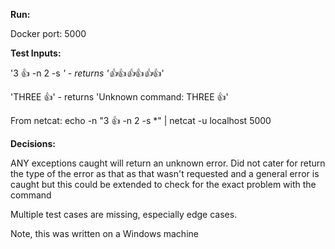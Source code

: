 **Run:**

Docker port: 5000

**Test Inputs:**

'3 :thumbsup: -n 2 -s *' - returns '👍*👍*👍*👍*👍*👍'

'THREE :thumbsup:' - returns 'Unknown command: THREE :thumbsup:'

From netcat: echo -n "3 :thumbsup: -n 2 -s *" | netcat -u localhost 5000


**Decisions:**

ANY exceptions caught will return an unknown error. Did not cater for return the type of the error as that as that wasn't requested and a general error is caught but this could be extended to check for the exact problem with the command

Multiple test cases are missing, especially edge cases.

Note, this was written on a Windows machine